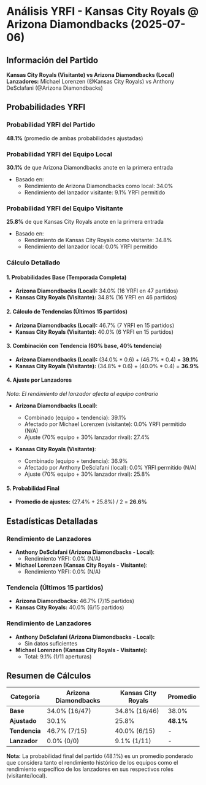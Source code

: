 # Análisis YRFI - Kansas City Royals @ Arizona Diamondbacks (2025-07-06)

## Información del Partido
**Kansas City Royals (Visitante) vs Arizona Diamondbacks (Local)**  
**Lanzadores:** Michael Lorenzen (@Kansas City Royals) vs Anthony DeSclafani (@Arizona Diamondbacks)

## Probabilidades YRFI

### Probabilidad YRFI del Partido
**48.1%** (promedio de ambas probabilidades ajustadas)

### Probabilidad YRFI del Equipo Local
**30.1%** de que Arizona Diamondbacks anote en la primera entrada
- Basado en:
  - Rendimiento de Arizona Diamondbacks como local: 34.0%
  - Rendimiento del lanzador visitante: 9.1% YRFI permitido

### Probabilidad YRFI del Equipo Visitante
**25.8%** de que Kansas City Royals anote en la primera entrada
- Basado en:
  - Rendimiento de Kansas City Royals como visitante: 34.8%
  - Rendimiento del lanzador local: 0.0% YRFI permitido

### Cálculo Detallado

#### 1. Probabilidades Base (Temporada Completa)
- **Arizona Diamondbacks (Local):** 34.0% (16 YRFI en 47 partidos)
- **Kansas City Royals (Visitante):** 34.8% (16 YRFI en 46 partidos)

#### 2. Cálculo de Tendencias (Últimos 15 partidos)
- **Arizona Diamondbacks (Local):** 46.7% (7 YRFI en 15 partidos)
- **Kansas City Royals (Visitante):** 40.0% (6 YRFI en 15 partidos)

#### 3. Combinación con Tendencia (60% base, 40% tendencia)
- **Arizona Diamondbacks (Local):** (34.0% * 0.6) + (46.7% * 0.4) = **39.1%**
- **Kansas City Royals (Visitante):** (34.8% * 0.6) + (40.0% * 0.4) = **36.9%**

#### 4. Ajuste por Lanzadores
*Nota: El rendimiento del lanzador afecta al equipo contrario*

- **Arizona Diamondbacks (Local)**:
  - Combinado (equipo + tendencia): 39.1%
  - Afectado por Michael Lorenzen (visitante): 0.0% YRFI permitido (N/A)
  - Ajuste (70% equipo + 30% lanzador rival): 27.4%

- **Kansas City Royals (Visitante)**:
  - Combinado (equipo + tendencia): 36.9%
  - Afectado por Anthony DeSclafani (local): 0.0% YRFI permitido (N/A)
  - Ajuste (70% equipo + 30% lanzador rival): 25.8%

#### 5. Probabilidad Final
- **Promedio de ajustes:** (27.4% + 25.8%) / 2 = **26.6%**

## Estadísticas Detalladas


### Rendimiento de Lanzadores
- **Anthony DeSclafani (Arizona Diamondbacks - Local)**:
  - Rendimiento YRFI: 0.0% (N/A)
- **Michael Lorenzen (Kansas City Royals - Visitante)**:
  - Rendimiento YRFI: 0.0% (N/A)
### Tendencia (Últimos 15 partidos)
- **Arizona Diamondbacks:** 46.7% (7/15 partidos)
- **Kansas City Royals:** 40.0% (6/15 partidos)

### Rendimiento de Lanzadores
- **Anthony DeSclafani (Arizona Diamondbacks - Local):**
  - Sin datos suficientes
- **Michael Lorenzen (Kansas City Royals - Visitante):**
  - Total: 9.1% (1/11 aperturas)

## Resumen de Cálculos
| Categoría | Arizona Diamondbacks | Kansas City Royals   | Promedio |
|-----------|----------------------|----------------------|----------|
| **Base** | 34.0% (16/47) | 34.8% (16/46) | 38.0% |
| **Ajustado** | 30.1% | 25.8% | **48.1%** |
| **Tendencia** | 46.7% (7/15) | 40.0% (6/15) | - |
| **Lanzador** | 0.0% (0/0) | 9.1% (1/11) | - |

**Nota:** La probabilidad final del partido (48.1%) es un promedio ponderado que considera tanto el rendimiento histórico de los equipos como el rendimiento específico de los lanzadores en sus respectivos roles (visitante/local).